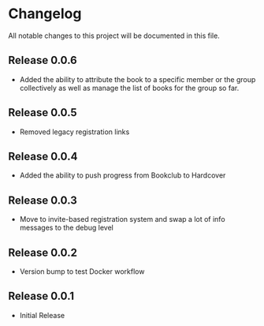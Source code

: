# Changelog

All notable changes to this project will be documented in this file.

## Release 0.0.6
- Added the ability to attribute the book to a specific member or the group collectively as well as manage the list of books for the group so far.

## Release 0.0.5
- Removed legacy registration links

## Release 0.0.4

- Added the ability to push progress from Bookclub to Hardcover

## Release 0.0.3

- Move to invite-based registration system and swap a lot of info messages to the debug level

## Release 0.0.2

- Version bump to test Docker workflow

## Release 0.0.1

- Initial Release
